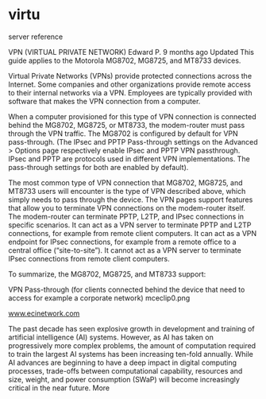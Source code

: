 # virtu
server reference 

VPN (VIRTUAL PRIVATE NETWORK)
 Edward P.
9 months ago Updated
This guide applies to the Motorola MG8702, MG8725, and MT8733 devices.

Virtual Private Networks (VPNs) provide protected connections across the Internet. Some companies and other organizations provide remote access to their internal networks via a VPN. Employees are typically provided with software that makes the VPN connection from a computer.

When a computer provisioned for this type of VPN connection is connected behind the MG8702, MG8725, or MT8733, the modem-router must pass through the VPN traffic. The MG8702 is configured by default for VPN pass-through. (The IPsec and PPTP Pass-through settings on the Advanced > Options page respectively enable IPsec and PPTP VPN passthrough. IPsec and PPTP are protocols used in different VPN implementations. The pass-through settings for both are enabled by default).

The most common type of VPN connection that MG8702, MG8725, and MT8733 users will encounter is the type of VPN described above, which simply needs to pass through the device. The VPN pages support features that allow you to terminate VPN connections on the modem-router itself. The modem-router can terminate PPTP, L2TP, and IPsec connections in specific scenarios. It can act as a VPN server to terminate PPTP and L2TP connections, for example from remote client computers. It can act as a VPN endpoint for IPsec connections, for example from a remote office to a central office (“site-to-site”). It cannot act as a VPN server to terminate IPsec connections from remote client computers.

To summarize, the MG8702, MG8725, and MT8733 support:

VPN Pass-through (for clients connected behind the device that need to access for example a corporate network)
mceclip0.png

www.ecinetwork.com

The past decade has seen explosive growth in development and training of artificial intelligence (AI) systems. However, as AI has taken on progressively more complex problems, the amount of computation required to train the largest AI systems has been increasing ten-fold annually. While AI advances are beginning to have a deep impact in digital computing processes, trade-offs between computational capability, resources and size, weight, and power consumption (SWaP) will become increasingly critical in the near future. More
